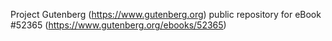 Project Gutenberg (https://www.gutenberg.org) public repository for
eBook #52365 (https://www.gutenberg.org/ebooks/52365)
